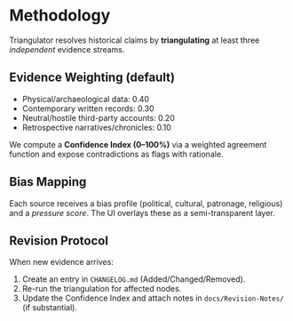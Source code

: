 # Methodology

Triangulator resolves historical claims by **triangulating** at least three *independent* evidence streams.

## Evidence Weighting (default)
- Physical/archaeological data: 0.40
- Contemporary written records: 0.30
- Neutral/hostile third-party accounts: 0.20
- Retrospective narratives/chronicles: 0.10

We compute a **Confidence Index (0–100%)** via a weighted agreement function and expose contradictions as flags with rationale.

## Bias Mapping
Each source receives a bias profile (political, cultural, patronage, religious) and a *pressure score*. The UI overlays these as a semi-transparent layer.

## Revision Protocol
When new evidence arrives:
1. Create an entry in `CHANGELOG.md` (Added/Changed/Removed).
2. Re-run the triangulation for affected nodes.
3. Update the Confidence Index and attach notes in `docs/Revision-Notes/` (if substantial).
